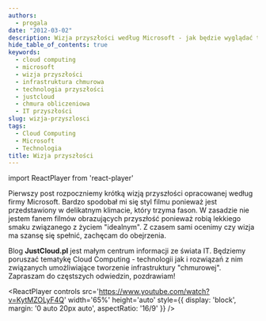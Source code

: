 ```yaml
---
authors:
  - progala
date: "2012-03-02"
description: Wizja przyszłości według Microsoft - jak będzie wyglądać technologia cloud computing i infrastruktura chmurowa w nadchodzących latach. Zobacz film przedstawiający futurystyczną wizję IT.
hide_table_of_contents: true
keywords:
  - cloud computing
  - microsoft
  - wizja przyszłości
  - infrastruktura chmurowa
  - technologia przyszłości
  - justcloud
  - chmura obliczeniowa
  - IT przyszłości
slug: wizja-przyszlosci
tags:
  - Cloud Computing
  - Microsoft
  - Technologia
title: Wizja przyszłości
---
```


import ReactPlayer from 'react-player'

Pierwszy post rozpoczniemy krótką wizją przyszłości opracowanej według firmy Microsoft. Bardzo spodobał mi się styl filmu ponieważ jest przedstawiony w delikatnym klimacie, który trzyma fason. W zasadzie nie jestem fanem filmów obrazujących przyszłość ponieważ robią lekkiego smaku związanego z życiem "idealnym". Z czasem sami ocenimy czy wizja ma szansę się spełnić, zachęcam do obejrzenia.

Blog **JustCloud.pl** jest małym centrum informacji ze świata IT. Będziemy poruszać tematykę Cloud Computing - technologii jak i rozwiązań z nim związanych umożliwiające tworzenie infrastruktury "chmurowej". Zapraszam do częstszych odwiedzin, pozdrawiam!
<!-- truncate -->
<ReactPlayer
  controls
  src='https://www.youtube.com/watch?v=KytMZOLyF4Q'
  width='65%'
  height='auto'
  style={{ display: 'block', margin: '0 auto 20px auto', aspectRatio: '16/9' }}
/>
